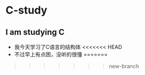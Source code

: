 # C-study
## I am studying C
* 我今天学习了C语言的结构体
<<<<<<< HEAD
* 不过早上有点困，没听的很懂
=======

>>>>>>> new-branch
